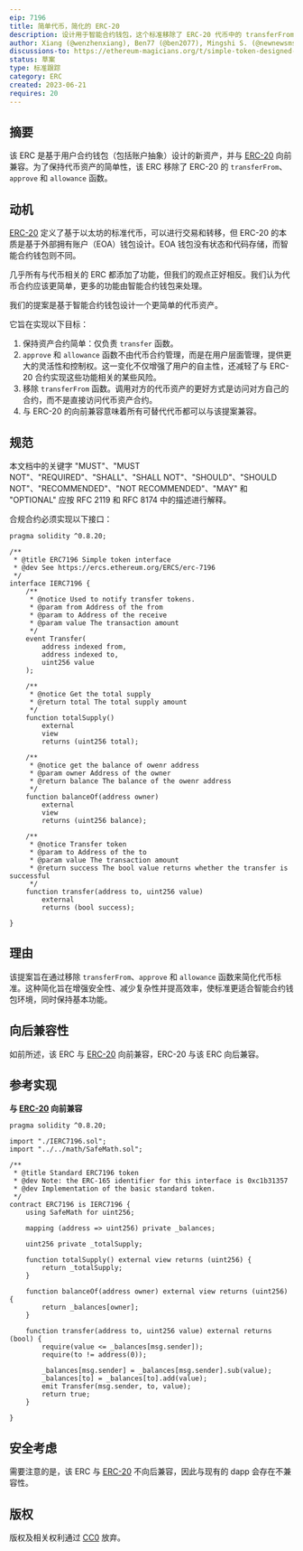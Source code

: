 ```yaml
---
eip: 7196
title: 简单代币，简化的 ERC-20
description: 设计用于智能合约钱包，这个标准移除了 ERC-20 代币中的 transferFrom、approve 和 allowance 函数。
author: Xiang (@wenzhenxiang), Ben77 (@ben2077), Mingshi S. (@newnewsms)
discussions-to: https://ethereum-magicians.org/t/simple-token-designed-for-smart-contract-wallet-aa/14757
status: 草案
type: 标准跟踪
category: ERC
created: 2023-06-21
requires: 20
---
```


## 摘要

该 ERC 是基于用户合约钱包（包括账户抽象）设计的新资产，并与 [ERC-20](./erc-20.md) 向前兼容。为了保持代币资产的简单性，该 ERC 移除了 ERC-20 的 `transferFrom`、`approve` 和 `allowance` 函数。

## 动机

[ERC-20](./erc-20.md) 定义了基于以太坊的标准代币，可以进行交易和转移，但 ERC-20 的本质是基于外部拥有账户（EOA）钱包设计。EOA 钱包没有状态和代码存储，而智能合约钱包则不同。

几乎所有与代币相关的 ERC 都添加了功能，但我们的观点正好相反。我们认为代币合约应该更简单，更多的功能由智能合约钱包来处理。

我们的提案是基于智能合约钱包设计一个更简单的代币资产。

它旨在实现以下目标：

1. 保持资产合约简单：仅负责 `transfer` 函数。
2. `approve` 和 `allowance` 函数不由代币合约管理，而是在用户层面管理，提供更大的灵活性和控制权。这一变化不仅增强了用户的自主性，还减轻了与 ERC-20 合约实现这些功能相关的某些风险。
3. 移除 `transferFrom` 函数。调用对方的代币资产的更好方式是访问对方自己的合约，而不是直接访问代币资产合约。
4. 与 ERC-20 的向前兼容意味着所有可替代代币都可以与该提案兼容。

## 规范

本文档中的关键字 "MUST"、"MUST NOT"、"REQUIRED"、"SHALL"、"SHALL NOT"、"SHOULD"、"SHOULD NOT"、"RECOMMENDED"、"NOT RECOMMENDED"、"MAY" 和 "OPTIONAL" 应按 RFC 2119 和 RFC 8174 中的描述进行解释。

合规合约必须实现以下接口：

```solidity
pragma solidity ^0.8.20;

/**
 * @title ERC7196 Simple token interface 
 * @dev See https://ercs.ethereum.org/ERCS/erc-7196
 */
interface IERC7196 {
    /**
     * @notice Used to notify transfer tokens.
     * @param from Address of the from
     * @param to Address of the receive
     * @param value The transaction amount 
     */
    event Transfer(
        address indexed from,
        address indexed to,
        uint256 value
    );
	
    /**
     * @notice Get the total supply
     * @return total The total supply amount
     */
    function totalSupply() 
        external  
        view
        returns (uint256 total);
	  
    /**
     * @notice get the balance of owenr address
     * @param owner Address of the owner
     * @return balance The balance of the owenr address
     */
    function balanceOf(address owner) 
        external
        view
        returns (uint256 balance);

    /**
     * @notice Transfer token
     * @param to Address of the to
     * @param value The transaction amount 
     * @return success The bool value returns whether the transfer is successful
     */
    function transfer(address to, uint256 value)
        external
        returns (bool success);

}
```

## 理由

该提案旨在通过移除 `transferFrom`、`approve` 和 `allowance` 函数来简化代币标准。这种简化旨在增强安全性、减少复杂性并提高效率，使标准更适合智能合约钱包环境，同时保持基本功能。

## 向后兼容性

如前所述，该 ERC 与 [ERC-20](./erc-20.md) 向前兼容，ERC-20 与该 ERC 向后兼容。

## 参考实现

**与 [ERC-20](./erc-20.md) 向前兼容**

```solidity
pragma solidity ^0.8.20;

import "./IERC7196.sol";
import "../../math/SafeMath.sol";

/**
 * @title Standard ERC7196 token
 * @dev Note: the ERC-165 identifier for this interface is 0xc1b31357
 * @dev Implementation of the basic standard token.
 */
contract ERC7196 is IERC7196 {
    using SafeMath for uint256;

    mapping (address => uint256) private _balances;

    uint256 private _totalSupply;

    function totalSupply() external view returns (uint256) {
        return _totalSupply;
    }

    function balanceOf(address owner) external view returns (uint256) {
        return _balances[owner];
    }

    function transfer(address to, uint256 value) external returns (bool) {
        require(value <= _balances[msg.sender]);
        require(to != address(0));

        _balances[msg.sender] = _balances[msg.sender].sub(value);
        _balances[to] = _balances[to].add(value);
        emit Transfer(msg.sender, to, value);
        return true;
    }

}
```

## 安全考虑

需要注意的是，该 ERC 与 [ERC-20](./erc-20.md) 不向后兼容，因此与现有的 dapp 会存在不兼容性。

## 版权

版权及相关权利通过 [CC0](../LICENSE.md) 放弃。